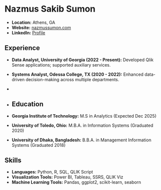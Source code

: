 # Nazmus Sakib Sumon

- **Location:** Athens, GA
- **Website:** [nazmussumon.com](https://nazmussumon.com/)
- **LinkedIn:** [Profile](https://shorturl.at/hoI6b)

## Experience

- **Data Analyst, University of Georgia (2022 - Present):** Developed Qlik Sense applications; supported auxiliary services.
- **Systems Analyst, Odessa College, TX (2020 - 2022):** Enhanced data-driven decision-making across multiple departments.
-
- ## Education

- **Georgia Institute of Technology:** M.S in Analytics (Expected Dec 2025)
- **University of Toledo, Ohio:** M.B.A. in Information Systems (Graduated 2020)
- **University of Dhaka, Bangladesh:** B.B.A. in Management Information Systems (Graduated 2018)

## Skills

- **Languages:** Python, R, SQL, QLIK Script
- **Visualization Tools:** Power BI, Tableau, SSRS, QLIK Viz
- **Machine Learning Tools:** Pandas, ggplot2, scikit-learn, seaborn
